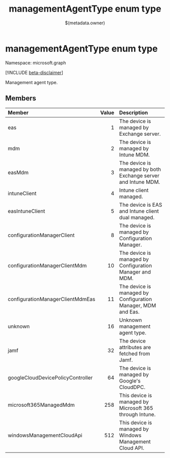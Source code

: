 ﻿---
title: "managementAgentType enum type"
description: "Management agent type."
localization_priority: Normal
author: "$(metadata.owner)"
ms.prod: ""
doc_type: enumPageType
---

# managementAgentType enum type

Namespace: microsoft.graph

[!INCLUDE [beta-disclaimer](../../includes/beta-disclaimer.md)]

Management agent type.

## Members

| Member                            | Value | Description                                                   |
| :-------------------------------- | ----: | :------------------------------------------------------------ |
| eas                               | 1     | The device is managed by Exchange server.                     |
| mdm                               | 2     | The device is managed by Intune MDM.                          |
| easMdm                            | 3     | The device is managed by both Exchange server and Intune MDM. |
| intuneClient                      | 4     | Intune client managed.                                        |
| easIntuneClient                   | 5     | The device is EAS and Intune client dual managed.             |
| configurationManagerClient        | 8     | The device is managed by Configuration Manager.               |
| configurationManagerClientMdm     | 10    | The device is managed by Configuration Manager and MDM.       |
| configurationManagerClientMdmEas  | 11    | The device is managed by Configuration Manager, MDM and Eas.  |
| unknown                           | 16    | Unknown management agent type.                                |
| jamf                              | 32    | The device attributes are fetched from Jamf.                  |
| googleCloudDevicePolicyController | 64    | The device is managed by Google's CloudDPC.                   |
| microsoft365ManagedMdm            | 258   | This device is managed by Microsoft 365 through Intune.       |
| windowsManagementCloudApi         | 512   | This device is managed by Windows Management Cloud API.       |